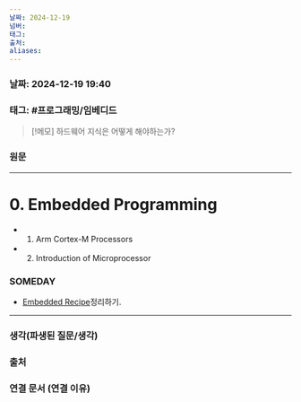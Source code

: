 ```yaml
---
날짜: 2024-12-19
넘버: 
태그: 
출처: 
aliases:
---
```

### 날짜:  2024-12-19 19:40

### 태그: #프로그래밍/임베디드

>[!메모]
> 하드웨어 지식은 어떻게 해야하는가?

### 원문
---
# 0. Embedded Programming
- 1. Arm Cortex-M Processors
- 2. Introduction of Microprocessor

### SOMEDAY
- [Embedded Recipe](https://recipes.tistory.com/)정리하기.

---
### 생각(파생된 질문/생각)

### 출처

### 연결 문서 (연결 이유)

